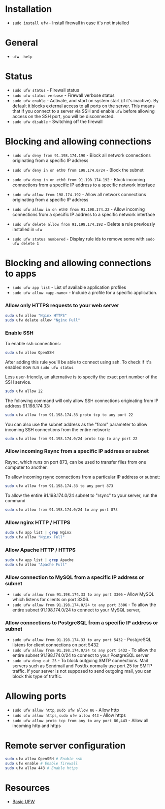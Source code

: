 # Installation
* `sudo install ufw` - Install firewall in case it's not installed

# General 
* `ufw -help`

# Status
* `sudo ufw status` - Firewall status
* `sudo ufw status verbose` - Firewall verbose status
* `sudo ufw enable` - Activate, and start on system start (if it's inactive).
  By default it blocks external access to all ports on the server.
  This means that if you connect to a server via SSH and enable `ufw` before allowing 
  access on the SSH port, you will be disconnected.
* `sudo ufw disable` - Switching off the firewall


# Blocking and allowing connections
* `sudo ufw deny from 91.198.174.190` - Block all network connections originating from a specific IP address
* `sudo ufw deny in on eth0 from 198.174.0/24` - Block the subnet
* `sudo ufw deny in on eth0 from 91.198.174.192` - Block incoming connections from a specific IP address to a specific network interface
* `sudo ufw allow from 198.174.192` - Allow all network connections originating from a specific IP address
* `sudo ufw allow in on eth0 from 91.198.174.22` - Allow incoming connections from a specific IP address to a specific network interface

* `sudo ufw delete allow from 91.198.174.192` - Delete a rule previously installed in `ufw`
* `sudo ufw status numbered` - Display rule ids to remove some with `sudo ufw delete 1`


# Blocking and allowing connections to apps
* `sudo ufw app list` - List of available application profiles
* `sudo ufw allow <app-name>` - Include a profile for a specific application.


### Allow only HTTPS requests to your web server 
```bash
sudo ufw allow "Nginx HTTPS"
sudo ufw delete allow "Nginx Full"
```

### Enable SSH
To enable ssh connections:
```bash
sudo ufw allow OpenSSH
```
After adding this rule you'll be able to connect using ssh.
To check if it's enabled now run `sudo ufw status`

Less user-friendly, an alternative is to specify the exact port number of the SSH service.
```bash
sudo ufw allow 22
```

The following command will only allow SSH connections originating from IP address 91.198.174.33:
```bash
sudo ufw allow from 91.198.174.33 proto tcp to any port 22
```

You can also use the subnet address as the "from" parameter to allow incoming SSH connections from the entire network:
```bash
sudo ufw allow from 91.198.174.0/24 proto tcp to any port 22
```

### Allow incoming Rsync from a specific IP address or subnet
Rsync, which runs on port 873, can be used to transfer files from one computer to another.

To allow incoming rsync connections from a particular IP address or subnet:
```bash
sudo ufw allow from 91.198.174.33 to any port 873
```
To allow the entire 91.198.174.0/24 subnet to "rsync" to your server, run the command
```bash
sudo ufw allow from 91.198.174.0/24 to any port 873
```

### Allow nginx HTTP / HTTPS 
```bash
sudo ufw app list | grep Nginx
sudo ufw allow "Nginx Full"
```

### Allow Apache HTTP / HTTPS
```bash
sudo ufw app list | grep Apache
sudo ufw allow "Apache Full"
```

### Allow connection to MySQL from a specific IP address or subnet
* `sudo ufw allow from 91.198.174.33 to any port 3306` - Allow MySQL which listens for clients on port 3306.
* `sudo ufw allow from 91.198.174.0/24 to any port 3306` - To allow the entire subnet 91.198.174.0/24 to connect to your MySQL server,

### Allow connections to PostgreSQL from a specific IP address or subnet
* `sudo ufw allow from 91.198.174.33 to any port 5432` - PostgreSQL listens for client connections on port 5432
* `sudo ufw allow from 91.198.174.0/24 to any port 5432` - To allow the entire subnet 91.198.174.0/24 to connect to your PostgreSQL server
* `sudo ufw deny out 25` - To block outgoing SMTP connections. Mail servers such as Sendmail and Postfix normally use port 25 for SMTP traffic.
  If your server is not supposed to send outgoing mail, you can block this type of traffic. 

# Allowing ports
* `sudo ufw allow http`, `sudo ufw allow 80` - Allow http
* `sudo ufw allow https`, `sudo ufw allow 443` - Allow https
* `sudo ufw allow proto tcp from any to any port 80,443` - Allow all incoming http and https


# Remote server configuration
```bash
sudo ufw allow OpenSSH # Enable ssh
sudo ufw enable # Enable firewall
sudo ufw allow 443 # Enable https
```
# Resources
- [Basic UFW](https://serverspace.io/support/help/osnovnye-komandy-ufw/)
